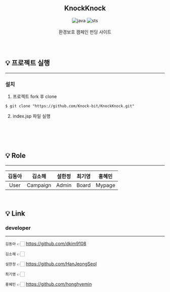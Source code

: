 <h2 align="center">
  KnockKnock
</h2>

<div align="center">
  <!-- JAVA version -->
  <img src="https://img.shields.io/badge/JAVA-1.8.0-bl" alt="java"/>
  <img src="https://img.shields.io/badge/STS-3.0-brightgreen" alt="sts">
</div>
<div align="center">
<br>
환경보호 캠페인 펀딩 사이트
<br>
</div>

### <br/>

## 💡 프로젝트 실행
---
### 설치

1. 프로젝트 fork 후 clone

```
$ git clone "https://github.com/Knock-bit/KnockKnock.git"
```

2. index.jsp 파일 실행


<br>


### <br/>

## 💡 Role
---
김동아|김소해|설한정|최기영|홍혜민|
:-------:|:-------:|:-------:|:-------:|:-------:
User<br/>| Campaign<br/>|Admin<br/>|Board<br/>|Mypage<br/>|

<br/> 

## 💡 Link

### developer
---
`김동아` 👉🏻 <https://github.com/dkim9108>

`김소해` 👉🏻 

`설한정` 👉🏻 <https://github.com/HanJeongSeol>

`최기영` 👉🏻

`홍혜민` 👉🏻 <https://github.com/honghyemin>
